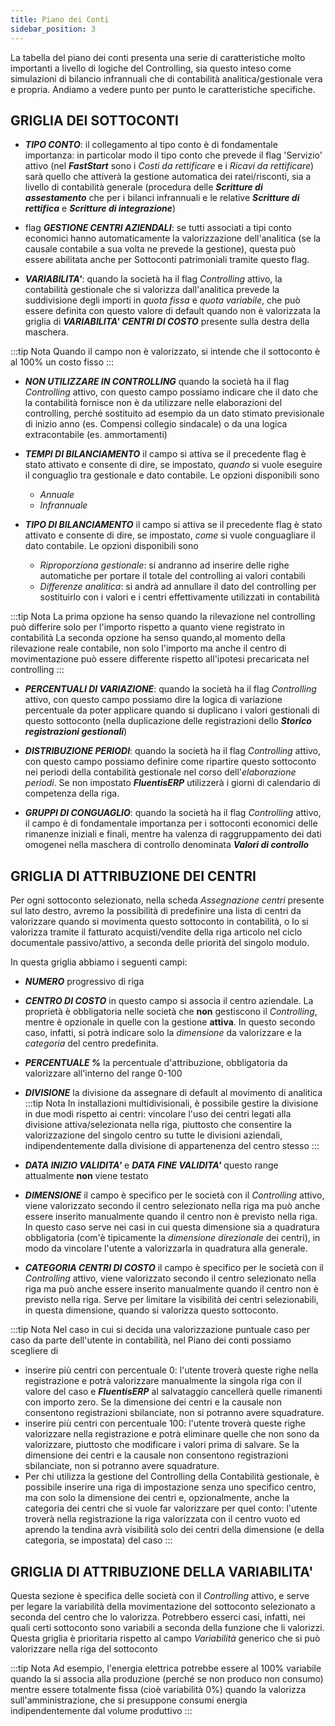 ```yaml
---
title: Piano dei Conti  
sidebar_position: 3
---
```


La tabella del piano dei conti presenta una serie di caratteristiche molto importanti a livello di logiche del Controlling, sia questo inteso come simulazioni di bilancio infrannuali che di contabilità analitica/gestionale vera e propria. Andiamo a vedere punto per punto le caratteristiche specifiche.

## GRIGLIA DEI SOTTOCONTI

- ***TIPO CONTO***: il collegamento al tipo conto è di fondamentale importanza: in particolar modo il tipo conto che prevede il flag 'Servizio' attivo (nel ***FastStart*** sono i *Costi da rettificare* e i *Ricavi da rettificare*) sarà quello che attiverà la gestione automatica dei ratei/risconti, sia a livello di contabilità generale (procedura delle ***Scritture di assestamento*** che per i bilanci infrannuali e le relative ***Scritture di rettifica*** e ***Scritture di integrazione***)

- flag ***GESTIONE CENTRI AZIENDALI***: se tutti associati a tipi conto economici hanno automaticamente la valorizzazione dell'analitica (se la causale contabile a sua volta ne prevede la gestione), questa può essere abilitata anche per Sottoconti patrimoniali tramite questo flag.

- ***VARIABILITA'***: quando la società ha il flag *Controlling* attivo, la contabilità gestionale che si valorizza dall'analitica prevede la suddivisione degli importi in *quota fissa* e *quota variabile*, che può essere definita con questo valore di default quando non è valorizzata la griglia di ***VARIABILITA' CENTRI DI COSTO*** presente sulla destra della maschera.

:::tip Nota
Quando il campo non è valorizzato, si intende che il sottoconto è al 100% un costo fisso
:::

- ***NON UTILIZZARE IN CONTROLLING*** quando la società ha il flag *Controlling* attivo, con questo campo possiamo indicare che il dato che la contabilità fornisce non è da utilizzare nelle elaborazioni del controlling, perché sostituito ad esempio da un dato stimato previsionale di inizio anno (es. Compensi collegio sindacale) o da una logica extracontabile (es. ammortamenti)

- ***TEMPI DI BILANCIAMENTO*** il campo si attiva se il precedente flag è stato attivato e consente di dire, se impostato, *quando* si vuole eseguire il conguaglio tra gestionale e dato contabile. Le opzioni disponibili sono
    - *Annuale*
    - *Infrannuale*

- ***TIPO DI BILANCIAMENTO*** il campo si attiva se il precedente flag è stato attivato e consente di dire, se impostato, *come* si vuole conguagliare il dato contabile. Le opzioni disponibili sono
    - *Riproporziona gestionale*: si andranno ad inserire delle righe automatiche per portare il totale del controlling ai valori contabili
    - *Differenze analitica*: si andrà ad annullare il dato del controlling per sostituirlo con i valori e i centri effettivamente utilizzati in contabilità

:::tip Nota
La prima opzione ha senso quando la rilevazione nel controlling può differire solo per l'importo rispetto a quanto viene registrato in contabilità
La seconda opzione ha senso quando,al momento della rilevazione reale contabile, non solo l'importo ma anche il centro di movimentazione può essere differente rispetto all'ipotesi precaricata nel controlling
:::

- ***PERCENTUALI DI VARIAZIONE***: quando la società ha il flag *Controlling* attivo, con questo campo possiamo dire la logica di variazione percentuale da poter applicare quando si duplicano i valori gestionali di questo sottoconto (nella duplicazione delle registrazioni dello ***Storico registrazioni gestionali***)

- ***DISTRIBUZIONE PERIODI***: quando la società ha il flag *Controlling* attivo, con questo campo possiamo definire come ripartire questo sottoconto nei periodi della contabilità gestionale nel corso dell'*elaborazione periodi*. Se non impostato ***FluentisERP*** utilizzerà i giorni di calendario di competenza della riga.

- ***GRUPPI DI CONGUAGLIO***: quando la società ha il flag *Controlling* attivo, il campo è di fondamentale importanza per i sottoconti economici delle rimanenze iniziali e finali, mentre ha valenza di raggruppamento dei dati omogenei nella maschera di controllo denominata ***Valori di controllo***

## GRIGLIA DI ATTRIBUZIONE DEI CENTRI
Per ogni sottoconto selezionato, nella scheda *Assegnazione centri* presente sul lato destro, avremo la possibilità di predefinire una lista di centri da valorizzare quando si movimenta questo sottoconto in contabilità, o lo si valorizza tramite il fatturato acquisti/vendite della riga articolo nel ciclo documentale passivo/attivo, a seconda delle priorità del singolo modulo.

In questa griglia abbiamo i seguenti campi:
- ***NUMERO*** progressivo di riga

- ***CENTRO DI COSTO*** in questo campo si associa il centro aziendale. La proprietà è obbligatoria nelle società che **non** gestiscono il *Controlling*, mentre è opzionale in quelle con la gestione **attiva**. In questo secondo caso, infatti, si potrà indicare solo la *dimensione* da valorizzare e la *categoria* del centro predefinita.

- ***PERCENTUALE %*** la percentuale d'attribuzione, obbligatoria da valorizzare all'interno del range 0-100

- ***DIVISIONE*** la divisione da assegnare di default al movimento di analitica
:::tip Nota
In installazioni multidivisionali, è possibile gestire la divisione in due modi rispetto ai centri: vincolare l'uso dei centri legati alla divisione attiva/selezionata nella riga, piuttosto che consentire la valorizzazione del singolo centro su tutte le divisioni aziendali, indipendentemente dalla divisione di appartenenza del centro stesso
:::

- ***DATA INIZIO VALIDITA'*** e ***DATA FINE VALIDITA'*** questo range attualmente **non** viene testato

- ***DIMENSIONE*** il campo è specifico per le società con il *Controlling* attivo, viene valorizzato secondo il centro selezionato nella riga ma può anche essere inserito manualmente quando il centro non è previsto nella riga. In questo caso serve nei casi in cui questa dimensione sia a quadratura obbligatoria (com'è tipicamente la *dimensione direzionale* dei centri), in modo da vincolare l'utente a valorizzarla in quadratura alla generale.

- ***CATEGORIA CENTRI DI COSTO*** il campo è specifico per le società con il *Controlling* attivo, viene valorizzato secondo il centro selezionato nella riga ma può anche essere inserito manualmente quando il centro non è previsto nella riga. Serve per limitare la visibilità dei centri selezionabili, in questa dimensione, quando si valorizza questo sottoconto.

:::tip Nota
Nel caso in cui si decida una valorizzazione puntuale caso per caso da parte dell'utente in contabilità, nel Piano dei conti possiamo scegliere di
- inserire più centri con percentuale 0: l'utente troverà queste righe nella registrazione e potrà valorizzare manualmente la singola riga con il valore del caso e ***FluentisERP*** al salvataggio cancellerà quelle rimanenti con importo zero. Se la dimensione dei centri e la causale non consentono registrazioni sbilanciate, non si potranno avere squadrature.
- inserire più centri con percentuale 100: l'utente troverà queste righe valorizzare nella registrazione e potrà eliminare quelle che non sono da valorizzare, piuttosto che modificare i valori prima di salvare. Se la dimensione dei centri e la causale non consentono registrazioni sbilanciate, non si potranno avere squadrature.
- Per chi utilizza la gestione del Controlling della Contabilità gestionale, è possibile inserire una riga di impostazione senza uno specifico centro, ma con solo la dimensione dei centri e, opzionalmente, anche la categoria dei centri che si vuole far valorizzare per quel conto: l'utente troverà nella registrazione la riga valorizzata con il centro vuoto ed aprendo la tendina avrà visibilità solo dei centri della dimensione (e della categoria, se impostata) del caso
:::


## GRIGLIA DI ATTRIBUZIONE DELLA VARIABILITA'
Questa sezione è specifica delle società con il *Controlling* attivo, e serve per legare la variabilità della movimentazione del sottoconto selezionato a seconda del centro che lo valorizza. Potrebbero esserci casi, infatti, nei quali certi sottoconto sono variabili a seconda della funzione che li valorizzi. Questa griglia è prioritaria rispetto al campo *Variabilità* generico che si può valorizzare nella riga del sottoconto

:::tip Nota
Ad esempio, l'energia elettrica potrebbe essere al 100% variabile quando la si associa alla produzione (perché se non produco non consumo) mentre essere totalmente fissa (cioè variabilità 0%) quando la valorizza sull'amministrazione, che si presuppone consumi energia indipendentemente dal volume produttivo
:::
